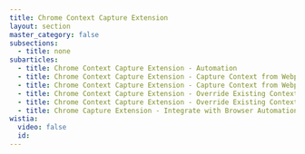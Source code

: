 ```yaml
---
title: Chrome Context Capture Extension
layout: section
master_category: false
subsections:
  - title: none
subarticles:
  - title: Chrome Context Capture Extension - Automation
  - title: Chrome Context Capture Extension - Capture Context from Webpages
  - title: Chrome Context Capture Extension - Capture Context from Webpages
  - title: Chrome Context Capture Extension - Override Existing Context
  - title: Chrome Context Capture Extension - Override Existing Context
  - title: Chrome Capture Extension - Integrate with Browser Automation Software
wistia:
  video: false
  id:
---
```



